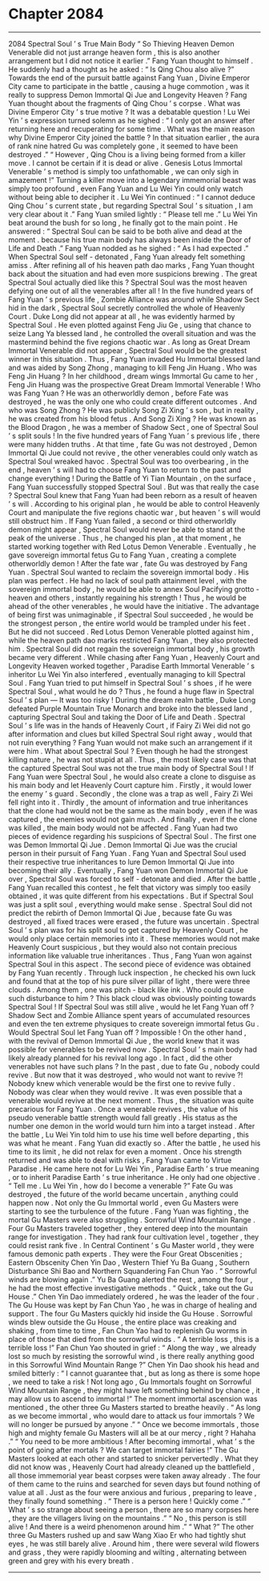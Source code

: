 
# Chapter 2084


---

2084 Spectral Soul ’ s True Main Body
“ So Thieving Heaven Demon Venerable did not just arrange heaven form , this is also another arrangement but I did not notice it earlier .” Fang Yuan thought to himself .
He suddenly had a thought as he asked : “ Is Qing Chou also alive ?”
Towards the end of the pursuit battle against Fang Yuan , Divine Emperor City came to participate in the battle , causing a huge commotion , was it really to suppress Demon Immortal Qi Jue and Longevity Heaven ?
Fang Yuan thought about the fragments of Qing Chou ’ s corpse .
What was Divine Emperor City ’ s true motive ?
It was a debatable question !
Lu Wei Yin ’ s expression turned solemn as he sighed : “ I only got an answer after returning here and recuperating for some time . What was the main reason why Divine Emperor City joined the battle ? In that situation earlier , the aura of rank nine hatred Gu was completely gone , it seemed to have been destroyed .”
“ However , Qing Chou is a living being formed from a killer move . I cannot be certain if it is dead or alive . Genesis Lotus Immortal Venerable ’ s method is simply too unfathomable , we can only sigh in amazement !”
Turning a killer move into a legendary immemorial beast was simply too profound , even Fang Yuan and Lu Wei Yin could only watch without being able to decipher it .
Lu Wei Yin continued : “ I cannot deduce Qing Chou ’ s current state , but regarding Spectral Soul ’ s situation , I am very clear about it .”
Fang Yuan smiled lightly : “ Please tell me .”
Lu Wei Yin beat around the bush for so long , he finally got to the main point .
He answered : “ Spectral Soul can be said to be both alive and dead at the moment . because his true main body has always been inside the Door of Life and Death .”
Fang Yuan nodded as he sighed : “ As I had expected .”
When Spectral Soul self - detonated , Fang Yuan already felt something amiss . After refining all of his heaven path dao marks , Fang Yuan thought back about the situation and had even more suspicions brewing .
The great Spectral Soul actually died like this ?
Spectral Soul was the most heaven defying one out of all the venerables after all !
In the five hundred years of Fang Yuan ’ s previous life , Zombie Alliance was around while Shadow Sect hid in the dark , Spectral Soul secretly controlled the whole of Heavenly Court . Duke Long did not appear at all , he was evidently harmed by Spectral Soul . He even plotted against Feng Jiu Ge , using that chance to seize Lang Ya blessed land , he controlled the overall situation and was the mastermind behind the five regions chaotic war .
As long as Great Dream Immortal Venerable did not appear , Spectral Soul would be the greatest winner in this situation .
Thus , Fang Yuan invaded Hu Immortal blessed land and was aided by Song Zhong , managing to kill Feng Jin Huang .
Who was Feng Jin Huang ?
In her childhood , dream wings Immortal Gu came to her , Feng Jin Huang was the prospective Great Dream Immortal Venerable !
Who was Fang Yuan ?
He was an otherworldly demon , before Fate was destroyed , he was the only one who could create different outcomes .
And who was Song Zhong ?
He was publicly Song Zi Xing ’ s son , but in reality , he was created from his blood fetus .
And Song Zi Xing ?
He was known as the Blood Dragon , he was a member of Shadow Sect , one of Spectral Soul ’ s split souls !
In the five hundred years of Fang Yuan ’ s previous life , there were many hidden truths .
At that time , fate Gu was not destroyed , Demon Immortal Qi Jue could not revive , the other venerables could only watch as Spectral Soul wreaked havoc .
Spectral Soul was too overbearing , in the end , heaven ’ s will had to choose Fang Yuan to return to the past and change everything !
During the Battle of Yi Tian Mountain , on the surface , Fang Yuan successfully stopped Spectral Soul .
But was that really the case ?
Spectral Soul knew that Fang Yuan had been reborn as a result of heaven ’ s will . According to his original plan , he would be able to control Heavenly Court and manipulate the five regions chaotic war , but heaven ’ s will would still obstruct him . If Fang Yuan failed , a second or third otherworldly demon might appear , Spectral Soul would never be able to stand at the peak of the universe .
Thus , he changed his plan , at that moment , he started working together with Red Lotus Demon Venerable .
Eventually , he gave sovereign immortal fetus Gu to Fang Yuan , creating a complete otherworldly demon !
After the fate war , fate Gu was destroyed by Fang Yuan .
Spectral Soul wanted to reclaim the sovereign immortal body .
His plan was perfect . He had no lack of soul path attainment level , with the sovereign immortal body , he would be able to annex Soul Pacifying grotto - heaven and others , instantly regaining his strength !
Thus , he would be ahead of the other venerables , he would have the initiative .
The advantage of being first was unimaginable , if Spectral Soul succeeded , he would be the strongest person , the entire world would be trampled under his feet .
But he did not succeed .
Red Lotus Demon Venerable plotted against him , while the heaven path dao marks restricted Fang Yuan , they also protected him .
Spectral Soul did not regain the sovereign immortal body , his growth became very different .
While chasing after Fang Yuan , Heavenly Court and Longevity Heaven worked together , Paradise Earth Immortal Venerable ’ s inheritor Lu Wei Yin also interfered , eventually managing to kill Spectral Soul .
Fang Yuan tried to put himself in Spectral Soul ’ s shoes , if he were Spectral Soul , what would he do ?
Thus , he found a huge flaw in Spectral Soul ’ s plan —
It was too risky !
During the dream realm battle , Duke Long defeated Purple Mountain True Monarch and broke into the blessed land , capturing Spectral Soul and taking the Door of Life and Death .
Spectral Soul ’ s life was in the hands of Heavenly Court , if Fairy Zi Wei did not go after information and clues but killed Spectral Soul right away , would that not ruin everything ?
Fang Yuan would not make such an arrangement if it were him .
What about Spectral Soul ?
Even though he had the strongest killing nature , he was not stupid at all .
Thus , the most likely case was that the captured Spectral Soul was not the true main body of Spectral Soul !
If Fang Yuan were Spectral Soul , he would also create a clone to disguise as his main body and let Heavenly Court capture him .
Firstly , it would lower the enemy ’ s guard .
Secondly , the clone was a trap as well , Fairy Zi Wei fell right into it .
Thirdly , the amount of information and true inheritances that the clone had would not be the same as the main body , even if he was captured , the enemies would not gain much .
And finally , even if the clone was killed , the main body would not be affected .
Fang Yuan had two pieces of evidence regarding his suspicions of Spectral Soul .
The first one was Demon Immortal Qi Jue .
Demon Immortal Qi Jue was the crucial person in their pursuit of Fang Yuan .
Fang Yuan and Spectral Soul used their respective true inheritances to lure Demon Immortal Qi Jue into becoming their ally .
Eventually , Fang Yuan won Demon Immortal Qi Jue over , Spectral Soul was forced to self - detonate and died .
After the battle , Fang Yuan recalled this contest , he felt that victory was simply too easily obtained , it was quite different from his expectations .
But if Spectral Soul was just a split soul , everything would make sense .
Spectral Soul did not predict the rebirth of Demon Immortal Qi Jue , because fate Gu was destroyed , all fixed traces were erased , the future was uncertain .
Spectral Soul ’ s plan was for his split soul to get captured by Heavenly Court , he would only place certain memories into it . These memories would not make Heavenly Court suspicious , but they would also not contain precious information like valuable true inheritances .
Thus , Fang Yuan won against Spectral Soul in this aspect .
The second piece of evidence was obtained by Fang Yuan recently .
Through luck inspection , he checked his own luck and found that at the top of his pure silver pillar of light , there were three clouds . Among them , one was pitch - black like ink .
Who could cause such disturbance to him ?
This black cloud was obviously pointing towards Spectral Soul !
If Spectral Soul was still alive , would he let Fang Yuan off ? Shadow Sect and Zombie Alliance spent years of accumulated resources and even the ten extreme physiques to create sovereign immortal fetus Gu . Would Spectral Soul let Fang Yuan off ? Impossible !
On the other hand , with the revival of Demon Immortal Qi Jue , the world knew that it was possible for venerables to be revived now .
Spectral Soul ’ s main body had likely already planned for his revival long ago .
In fact , did the other venerables not have such plans ?
In the past , due to fate Gu , nobody could revive . But now that it was destroyed , who would not want to revive ?!
Nobody knew which venerable would be the first one to revive fully . Nobody was clear when they would revive . It was even possible that a venerable would revive at the next moment .
Thus , the situation was quite precarious for Fang Yuan .
Once a venerable revives , the value of his pseudo venerable battle strength would fall greatly . His status as the number one demon in the world would turn him into a target instead .
After the battle , Lu Wei Yin told him to use his time well before departing , this was what he meant .
Fang Yuan did exactly so .
After the battle , he used his time to its limit , he did not relax for even a moment .
Once his strength returned and was able to deal with risks , Fang Yuan came to Virtue Paradise .
He came here not for Lu Wei Yin , Paradise Earth ’ s true meaning , or to inherit Paradise Earth ’ s true inheritance .
He only had one objective .
“ Tell me . Lu Wei Yin , how do I become a venerable ?”
Fate Gu was destroyed , the future of the world became uncertain , anything could happen now .
Not only the Gu Immortal world , even Gu Masters were starting to see the turbulence of the future .
Fang Yuan was fighting , the mortal Gu Masters were also struggling .
Sorrowful Wind Mountain Range .
Four Gu Masters traveled together , they entered deep into the mountain range for investigation .
They had rank four cultivation level , together , they could resist rank five . In Central Continent ’ s Gu Master world , they were famous demonic path experts .
They were the Four Great Obscenities ; Eastern Obscenity Chen Yin Dao , Western Thief Yu Ba Guang , Southern Disturbance Shi Bao and Northern Squandering Fan Chun Yao .
“ Sorrowful winds are blowing again .” Yu Ba Guang alerted the rest , among the four , he had the most effective investigative methods .
“ Quick , take out the Gu House .” Chen Yin Dao immediately ordered , he was the leader of the four .
The Gu House was kept by Fan Chun Yao , he was in charge of healing and support .
The four Gu Masters quickly hid inside the Gu House .
Sorrowful winds blew outside the Gu House , the entire place was creaking and shaking , from time to time , Fan Chun Yao had to replenish Gu worms in place of those that died from the sorrowful winds .
“ A terrible loss , this is a terrible loss !” Fan Chun Yao shouted in grief : “ Along the way , we already lost so much by resisting the sorrowful wind , is there really anything good in this Sorrowful Wind Mountain Range ?”
Chen Yin Dao shook his head and smiled bitterly : “ I cannot guarantee that , but as long as there is some hope , we need to take a risk ! Not long ago , Gu Immortals fought on Sorrowful Wind Mountain Range , they might have left something behind by chance , it may allow us to ascend to immortal !”
The moment immortal ascension was mentioned , the other three Gu Masters started to breathe heavily .
“ As long as we become immortal , who would dare to attack us four immortals ? We will no longer be pursued by anyone .”
“ Once we become immortals , those high and mighty female Gu Masters will all be at our mercy , right ? Hahaha .”
“ You need to be more ambitious ! After becoming immortal , what ’ s the point of going after mortals ? We can target immortal fairies !”
The Gu Masters looked at each other and started to snicker pervertedly .
What they did not know was , Heavenly Court had already cleaned up the battlefield , all those immemorial year beast corpses were taken away already .
The four of them came to the ruins and searched for seven days but found nothing of value at all .
Just as the four were anxious and furious , preparing to leave , they finally found something .
“ There is a person here ! Quickly come .”
“ What ’ s so strange about seeing a person , there are so many corpses here , they are the villagers living on the mountains .”
“ No , this person is still alive ! And there is a weird phenomenon around him .”
“ What ?”
The other three Gu Masters rushed up and saw Wang Xiao Er who had tightly shut eyes , he was still barely alive .
Around him , there were several wild flowers and grass , they were rapidly blooming and wilting , alternating between green and grey with his every breath .

---

